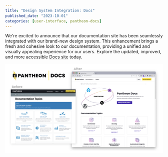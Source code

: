 ```yaml
---
title: "Design System Integration: Docs"
published_date: "2023-10-01"
categories: [user-interface, pantheon-docs]
---
```

We're excited to announce that our documentation site has been seamlessly integrated with our brand-new design system. This enhancement brings a fresh and cohesive look to our documentation, providing a unified and visually appealing experience for our users. Explore the updated, improved, and more accessible [Docs site](/) today.

![Docs Design System](../images/DocsDesignSystem.png)
